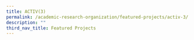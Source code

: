 ```yaml
---
title: ACTIV(3)
permalink: /academic-research-organization/featured-projects/activ-3/
description: ""
third_nav_title: Featured Projects
---
```

